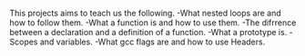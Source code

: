This projects aims to teach us the following.
-What nested loops are and how to follow them.
-What a function is and how to use them.
-The difrrence between a declaration and a definition of a function.
-What a prototype is.
-Scopes and variables.
-What gcc flags are and how to use Headers.
